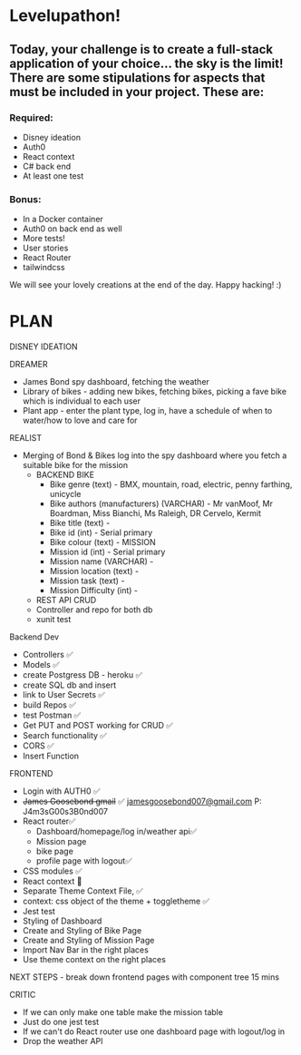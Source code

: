 # Levelupathon!

## Today, your challenge is to create a full-stack application of your choice... the sky is the limit! There are some stipulations for aspects that must be included in your project. These are:

### Required:

- Disney ideation
- Auth0
- React context
- C# back end
- At least one test

### Bonus:

- In a Docker container
- Auth0 on back end as well
- More tests!
- User stories
- React Router
- tailwindcss

We will see your lovely creations at the end of the day. Happy hacking! :)

# PLAN

DISNEY IDEATION

DREAMER

- James Bond spy dashboard, fetching the weather
- Library of bikes - adding new bikes, fetching bikes, picking a fave bike which is individual to each user
- Plant app - enter the plant type, log in, have a schedule of when to water/how to love and care for

REALIST

- Merging of Bond & Bikes log into the spy dashboard where you fetch a suitable bike for the mission
  - BACKEND
    BIKE
    - Bike genre (text) - BMX, mountain, road, electric, penny farthing, unicycle
    - Bike authors (manufacturers) (VARCHAR) - Mr vanMoof, Mr Boardman, Miss Bianchi, Ms Raleigh, DR Cervelo, Kermit
    - Bike title (text) -
    - Bike id (int) - Serial primary
    - Bike colour (text) -
      MISSION
    - Mission id (int) - Serial primary
    - Mission name (VARCHAR) -
    - Mission location (text) -
    - Mission task (text) -
    - Mission Difficulty (int) -
  - REST API CRUD
  - Controller and repo for both db
  - xunit test

Backend Dev

- Controllers ✅
- Models ✅
- create Postgress DB - heroku ✅
- create SQL db and insert
- link to User Secrets ✅
- build Repos ✅
- test Postman ✅
- Get PUT and POST working for CRUD ✅
- Search functionality ✅
- CORS ✅
- Insert Function

FRONTEND

- Login with AUTH0 ✅
- ~~James Goosebond gmail~~ ✅
  jamesgoosebond007@gmail.com P: J4m3sG00s3B0nd007
- React router✅
  - Dashboard/homepage/log in/weather api✅
  - Mission page
  - bike page
  - profile page with logout✅
- CSS modules ✅
- React context 🤘
- Separate Theme Context File, ✅
- context: css object of the theme + toggletheme ✅
- Jest test
- Styling of Dashboard
- Create and Styling of Bike Page
- Create and Styling of Mission Page
- Import Nav Bar in the right places
- Use theme context on the right places

NEXT STEPS - break down frontend pages with component tree 15 mins

CRITIC

- If we can only make one table make the mission table
- Just do one jest test
- If we can't do React router use one dashboard page with logout/log in
- Drop the weather API
